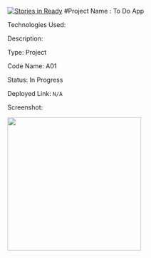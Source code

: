 [![Stories in Ready](https://badge.waffle.io/rootgateway/routedigit_to_do.png?label=ready&title=Ready)](https://waffle.io/rootgateway/routedigit_to_do)
#Project Name : To Do App

Technologies Used:

Description:

Type: Project

Code Name: A01

Status: In Progress

Deployed Link: ```N/A```

Screenshot:

<img src="sample.png" width="300">
